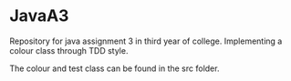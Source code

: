 # JavaA3
Repository for java assignment 3 in third year of college. Implementing a colour class through TDD style.

The colour and test class can be found in the src folder.
